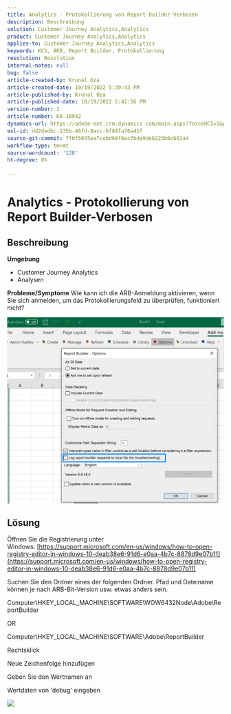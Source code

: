 ```yaml
---
title: Analytics - Protokollierung von Report Builder-Verbosen
description: Beschreibung
solution: Customer Journey Analytics,Analytics
product: Customer Journey Analytics,Analytics
applies-to: Customer Journey Analytics,Analytics
keywords: KCS, ARB, Report Builder, Protokollierung
resolution: Resolution
internal-notes: null
bug: false
article-created-by: Krunal Oza
article-created-date: 10/19/2022 5:39:43 PM
article-published-by: Krunal Oza
article-published-date: 10/19/2022 5:41:56 PM
version-number: 3
article-number: KA-16942
dynamics-url: https://adobe-ent.crm.dynamics.com/main.aspx?forceUCI=1&pagetype=entityrecord&etn=knowledgearticle&id=591c0901-d54f-ed11-bba2-00224808679b
exl-id: dd2dedbc-135b-46fd-8acc-6f84fa76a41f
source-git-commit: 7f0f5035ea7cebd60f6ec7bda9de6225b6c602a4
workflow-type: tm+mt
source-wordcount: '128'
ht-degree: 8%

---
```


# Analytics - Protokollierung von Report Builder-Verbosen

## Beschreibung

<b>Umgebung</b>
- Customer Journey Analytics
- Analysen



<b>Probleme/Symptome</b>
Wie kann ich die ARB-Anmeldung aktivieren, wenn Sie sich anmelden, um das Protokollierungsfeld zu überprüfen, funktioniert nicht?



![](assets/___5b1c0901-d54f-ed11-bba2-00224808679b___.png)


## Lösung




Öffnen Sie die Registrierung unter Windows: [https://support.microsoft.com/en-us/windows/how-to-open-registry-editor-in-windows-10-deab38e6-91d6-e0aa-4b7c-8878d9e07b11](https://support.microsoft.com/en-us/windows/how-to-open-registry-editor-in-windows-10-deab38e6-91d6-e0aa-4b7c-8878d9e07b11)

Suchen Sie den Ordner eines der folgenden Ordner. Pfad und Dateiname können je nach ARB-Bit-Version usw. etwas anders sein.

Computer\HKEY_LOCAL_MACHINE\SOFTWARE\WOW6432Node\Adobe\ReportBuilder

OR

Computer\HKEY_LOCAL_MACHINE\SOFTWARE\Adobe\ReportBuilder

Rechtsklick

Neue Zeichenfolge hinzufügen

Geben Sie den Wertnamen an

Wertdaten von &#39;debug&#39; eingeben

![](assets/066ee289-0b9e-eb11-b1ac-000d3a3684a8.png)
